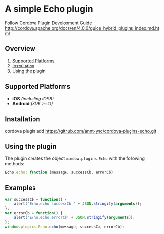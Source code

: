 A simple Echo plugin
====================
Follow Cordova Plugin Development Guide
http://cordova.apache.org/docs/en/4.0.0/guide_hybrid_plugins_index.md.html

## Overview
1. [Supported Platforms](#supported-platforms)
2. [Installation](#installation)
4. [Using the plugin](#using-the-plugin)

## Supported Platforms
- __iOS__ *(including iOS8)*
- __Android__ *(SDK >=11)*<br>

## Installation
cordova plugin add https://github.com/annt-ync/cordova-plugins-echo.git

## Using the plugin
The plugin creates the object `window.plugins.Echo` with the following methods:

```javascript
Echo.echo: function (message, successCb, errorCb)
```

##  Examples
```javascript
var successCb = function() {
    alert('Echo.echo successCb ' + JSON.stringify(arguments));
};
var errorCb = function() {
    alert('Echo.echo errorCb' + JSON.stringify(arguments));
};
window.plugins.Echo.echo(message, successCb, errorCb);
```